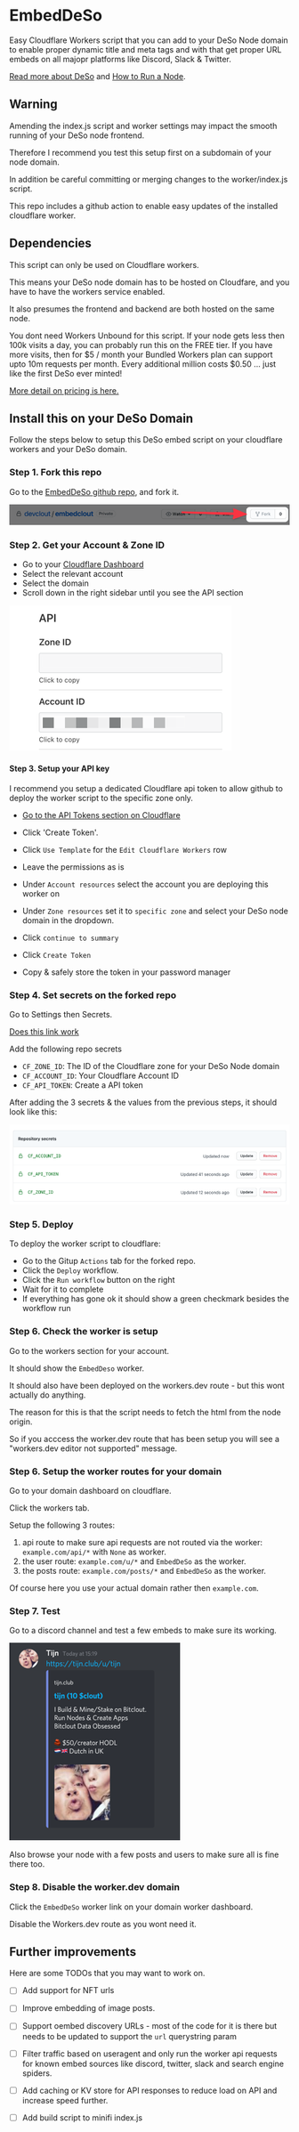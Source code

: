 # EmbedDeSo

Easy Cloudflare Workers script that you can add to your DeSo Node domain to enable proper dynamic title and meta tags and with that get proper URL embeds on all majopr platforms like Discord, Slack & Twitter.

[Read more about DeSo](https://deso.org) and [How to Run a Node](http://docs.deso.org/devs/running-a-node).

## Warning

Amending the index.js script and worker settings may impact the smooth running of your DeSo node frontend. 

Therefore I recommend you test this setup first on a subdomain of your node domain.

In addition be careful committing or merging changes to the worker/index.js script.

This repo includes a github action to enable easy updates of the installed cloudflare worker.

## Dependencies

This script can only be used on Cloudflare workers.

This means your DeSo node domain has to be hosted on Cloudfare, and you have to have the workers service enabled.

It also presumes the frontend and backend are both hosted on the same node.

You dont need Workers Unbound for this script. If your node gets less then 100k visits a day, you can probably run this on the FREE tier. If you have more visits, then for $5 / month your Bundled Workers plan can support upto 10m requests per month. Every additional million costs $0.50 ... just like the first DeSo ever minted!

[More detail on pricing is here.](https://developers.cloudflare.com/workers/platform/pricing)


## Install this on your DeSo Domain

Follow the steps below to setup this DeSo embed script on your cloudflare workers and your DeSo domain.

### Step 1. Fork this repo

Go to the [EmbedDeSo github repo](), and fork it.

![](./fork-repo.png)

### Step 2. Get your Account & Zone ID

* Go to your [Cloudflare Dashboard](https://dash.cloudflare.com/)
* Select the relevant account 
* Select the domain
* Scroll down in the right sidebar until you see the API section

![](./get-account-id.png)

#### Step 3. Setup your API key

I recommend you setup a dedicated Cloudflare api token to allow github to deploy the worker script to the specific zone only.

* [Go to the API Tokens section on Cloudflare](https://dash.cloudflare.com/profile/api-tokens)

* Click 'Create Token'.

* Click `Use Template` for the `Edit Cloudflare Workers` row

* Leave the permissions as is

* Under `Account resources` select the account you are deploying this worker on

* Under `Zone resources` set it to `specific zone` and select your DeSo node domain in the dropdown.

* Click `continue to summary`

* Click `Create Token`

* Copy & safely store the token in your password manager


### Step 4. Set secrets on the forked repo

Go to Settings then Secrets.

[Does this link work](./settings/secrets/actions)

Add the following repo secrets

* `CF_ZONE_ID`: The ID of the Cloudflare zone for your DeSo Node domain
* `CF_ACCOUNT_ID`: Your Cloudflare Account ID
* `CF_API_TOKEN`: Create a API token

After adding the 3 secrets & the values from the previous steps, it should look like this:

![Secrets](./secrets.png)

### Step 5. Deploy

To deploy the worker script to cloudflare:

* Go to the Gitup `Actions` tab for the forked repo.
* Click the `Deploy` workflow.
* Click the `Run workflow` button on the right
* Wait for it to complete
* If everything has gone ok it should show a green checkmark besides the workflow run

### Step 6. Check the worker is setup

Go to the workers section for your account.

It should show the `EmbedDeso` worker.

It should also have been deployed on the workers.dev route - but this wont actually do anything.

The reason for this is that the script needs to fetch the html from the node origin.

So if you acccess the worker.dev route that has been setup you will see a "workers.dev editor not supported" message.

### Step 6. Setup the worker routes for your domain

Go to  your domain dashboard on cloudflare.

Click the workers tab.

Setup the following 3 routes:

1. api route to make sure api requests are not routed via the worker:  `example.com/api/*` with `None` as worker.
2. the user route: `example.com/u/*` and `EmbedDeSo` as the worker.
3. the posts route: `example.com/posts/*` and `EmbedDeSo` as the worker.

Of course here you use your actual domain rather then `example.com`.

### Step 7. Test

Go to a discord channel and test a few embeds to make sure its working.

![](./discord.png)

Also browse your node with a few posts and users to make sure all is fine there too.

### Step 8. Disable the worker.dev domain

Click the `EmbedDeSo` worker link on your domain worker dashboard.

Disable the Workers.dev route as you wont need it.


## Further improvements

Here are some TODOs that you may want to work on.

* [ ] Add support for NFT urls

* [ ] Improve embedding of image posts.

* [ ] Support oembed discovery URLs - most of the code for it is there but needs to be updated to support the `url` querystring param

* [ ] Filter traffic based on useragent and only run the worker api requests for known embed sources like discord, twitter, slack and search engine spiders.

* [ ] Add caching or KV store for API responses to reduce load on API and increase speed further.

* [ ] Add build script to minifi index.js